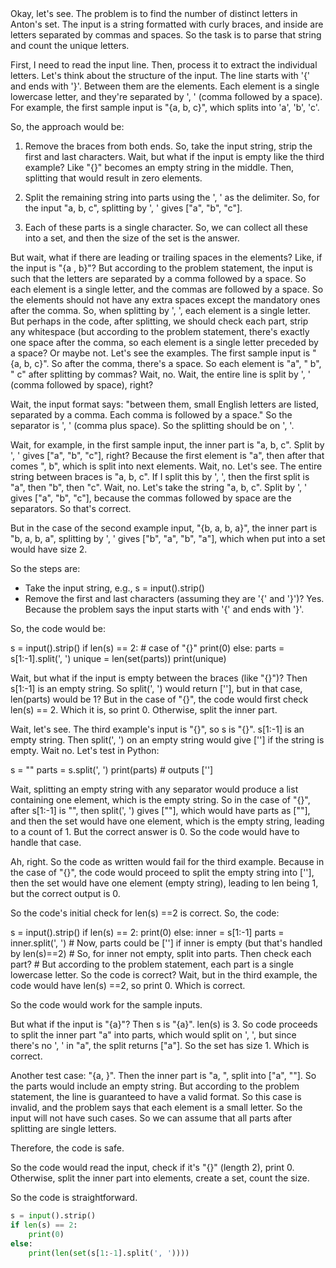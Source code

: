 <think>
Okay, let's see. The problem is to find the number of distinct letters in Anton's set. The input is a string formatted with curly braces, and inside are letters separated by commas and spaces. So the task is to parse that string and count the unique letters.

First, I need to read the input line. Then, process it to extract the individual letters. Let's think about the structure of the input. The line starts with '{' and ends with '}'. Between them are the elements. Each element is a single lowercase letter, and they're separated by ', ' (comma followed by a space). For example, the first sample input is "{a, b, c}", which splits into 'a', 'b', 'c'.

So, the approach would be:

1. Remove the braces from both ends. So, take the input string, strip the first and last characters. Wait, but what if the input is empty like the third example? Like "{}" becomes an empty string in the middle. Then, splitting that would result in zero elements.

2. Split the remaining string into parts using the ', ' as the delimiter. So, for the input "a, b, c", splitting by ', ' gives ["a", "b", "c"].

3. Each of these parts is a single character. So, we can collect all these into a set, and then the size of the set is the answer.

But wait, what if there are leading or trailing spaces in the elements? Like, if the input is "{a , b}"? But according to the problem statement, the input is such that the letters are separated by a comma followed by a space. So each element is a single letter, and the commas are followed by a space. So the elements should not have any extra spaces except the mandatory ones after the comma. So, when splitting by ', ', each element is a single letter. But perhaps in the code, after splitting, we should check each part, strip any whitespace (but according to the problem statement, there's exactly one space after the comma, so each element is a single letter preceded by a space? Or maybe not. Let's see the examples. The first sample input is "{a, b, c}". So after the comma, there's a space. So each element is "a", " b", " c" after splitting by commas? Wait, no. Wait, the entire line is split by ', ' (comma followed by space), right?

Wait, the input format says: "between them, small English letters are listed, separated by a comma. Each comma is followed by a space." So the separator is ', ' (comma plus space). So the splitting should be on ', '.

Wait, for example, in the first sample input, the inner part is "a, b, c". Split by ', ' gives ["a", "b", "c"], right? Because the first element is "a", then after that comes ", b", which is split into next elements. Wait, no. Let's see. The entire string between braces is "a, b, c". If I split this by ', ', then the first split is "a", then "b", then "c". Wait, no. Let's take the string "a, b, c". Split by ', ' gives ["a", "b", "c"], because the commas followed by space are the separators. So that's correct.

But in the case of the second example input, "{b, a, b, a}", the inner part is "b, a, b, a", splitting by ', ' gives ["b", "a", "b", "a"], which when put into a set would have size 2.

So the steps are:

- Take the input string, e.g., s = input().strip()
- Remove the first and last characters (assuming they are '{' and '}')?
Yes. Because the problem says the input starts with '{' and ends with '}'.

So, the code would be:

s = input().strip()
if len(s) == 2:  # case of "{}"
    print(0)
else:
    parts = s[1:-1].split(', ')
    unique = len(set(parts))
    print(unique)

Wait, but what if the input is empty between the braces (like "{}")? Then s[1:-1] is an empty string. So split(', ') would return [''], but in that case, len(parts) would be 1? But in the case of "{}", the code would first check len(s) == 2. Which it is, so print 0. Otherwise, split the inner part.

Wait, let's see. The third example's input is "{}", so s is "{}". s[1:-1] is an empty string. Then split(', ') on an empty string would give [''] if the string is empty. Wait no. Let's test in Python:

s = ""
parts = s.split(', ')
print(parts)  # outputs ['']

Wait, splitting an empty string with any separator would produce a list containing one element, which is the empty string. So in the case of "{}", after s[1:-1] is "", then split(', ') gives [""], which would have parts as [""], and then the set would have one element, which is the empty string, leading to a count of 1. But the correct answer is 0. So the code would have to handle that case.

Ah, right. So the code as written would fail for the third example. Because in the case of "{}", the code would proceed to split the empty string into [''], then the set would have one element (empty string), leading to len being 1, but the correct output is 0.

So the code's initial check for len(s) ==2 is correct. So, the code:

s = input().strip()
if len(s) == 2:
    print(0)
else:
    inner = s[1:-1]
    parts = inner.split(', ')
    # Now, parts could be [''] if inner is empty (but that's handled by len(s)==2)
    # So, for inner not empty, split into parts. Then check each part?
    # But according to the problem statement, each part is a single lowercase letter. So the code is correct?
Wait, but in the third example, the code would have len(s) ==2, so print 0. Which is correct.

So the code would work for the sample inputs.

But what if the input is "{a}"? Then s is "{a}". len(s) is 3. So code proceeds to split the inner part "a" into parts, which would split on ', ', but since there's no ', ' in "a", the split returns ["a"]. So the set has size 1. Which is correct.

Another test case: "{a, }". Then the inner part is "a, ", split into ["a", ""]. So the parts would include an empty string. But according to the problem statement, the line is guaranteed to have a valid format. So this case is invalid, and the problem says that each element is a small letter. So the input will not have such cases. So we can assume that all parts after splitting are single letters.

Therefore, the code is safe.

So the code would read the input, check if it's "{}" (length 2), print 0. Otherwise, split the inner part into elements, create a set, count the size.

So the code is straightforward.
</think>

```python
s = input().strip()
if len(s) == 2:
    print(0)
else:
    print(len(set(s[1:-1].split(', '))))
```